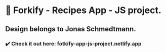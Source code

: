 # 🍛 Forkify - Recipes App - JS project.

## Design belongs to Jonas Schmedtmann.

### ✔️ Check it out here: fotkify-app-js-project.netlify.app
